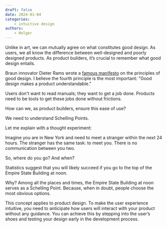 ```yaml
---
draft: false
date: 2024-01-04
categories:
    - intuitive design
authors:
    - Holger
--- 
```


Unlike in art, we can mutually agree on what constitutes good design. As users, we all know the difference between well-designed and poorly designed products. As product builders, it’s crucial to remember what good design entails.

Braun innovator Dieter Rams wrote a [famous manifesto](https://designmuseum.org/discover-design/all-stories/what-is-good-design-a-quick-look-at-dieter-rams-ten-principles) on the principles of good design. I believe the fourth principle is the most important: "Good design makes a product understandable."

Users don't want to read manuals; they want to get a job done. Products need to be tools to get these jobs done without frictions.

How can we, as product builders, ensure this ease of use?

We need to understand Schelling Points.

Let me explain with a thought experiment:

Imagine you are in New York and need to meet a stranger within the next 24 hours. The stranger has the same task: to meet you. There is no communication between you two.

So, where do you go? And when?

Statistics suggest that you will likely succeed if you go to the top of the Empire State Building at noon.

Why? Among all the places and times, the Empire State Building at noon serves as a Schelling Point. Because, when in doubt, people choose the most obvious options.

This concept applies to product design. To make the user experience intuitive, you need to anticipate how users will interact with your product without any guidance. You can achieve this by stepping into the user’s shoes and testing your design early in the development process.